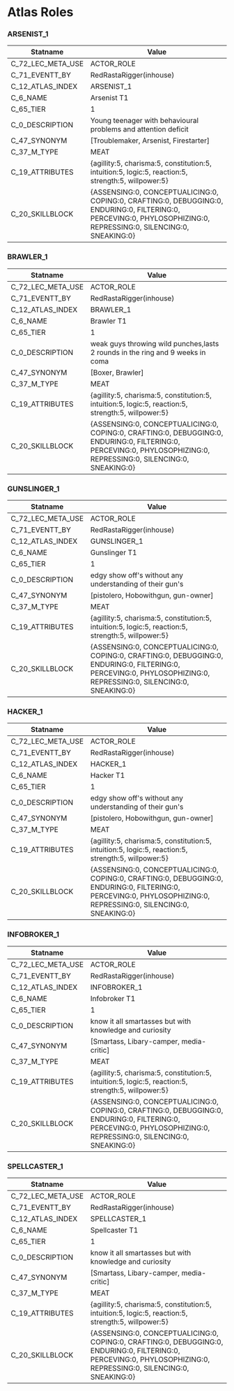

# Atlas Roles





### ARSENIST_1
| Statname | Value | 
|  --  |  --  | 
| C_72_LEC_META_USE | ACTOR_ROLE | 
| C_71_EVENTT_BY | RedRastaRigger(inhouse) | 
| C_12_ATLAS_INDEX | ARSENIST_1 | 
| C_6_NAME | Arsenist T1 | 
| C_65_TIER | 1 | 
| C_0_DESCRIPTION | Young teenager with behavioural problems and attention deficit | 
| C_47_SYNONYM | [Troublemaker, Arsenist, Firestarter] | 
| C_37_M_TYPE | MEAT | 
| C_19_ATTRIBUTES | {agillity:5, charisma:5, constitution:5, intuition:5, logic:5, reaction:5, strength:5, willpower:5} | 
| C_20_SKILLBLOCK | {ASSENSING:0, CONCEPTUALICING:0, COPING:0, CRAFTING:0, DEBUGGING:0, ENDURING:0, FILTERING:0, PERCEVING:0, PHYLOSOPHIZING:0, REPRESSING:0, SILENCING:0, SNEAKING:0} | 


### BRAWLER_1
| Statname | Value | 
|  --  |  --  | 
| C_72_LEC_META_USE | ACTOR_ROLE | 
| C_71_EVENTT_BY | RedRastaRigger(inhouse) | 
| C_12_ATLAS_INDEX | BRAWLER_1 | 
| C_6_NAME | Brawler T1 | 
| C_65_TIER | 1 | 
| C_0_DESCRIPTION | weak guys throwing wild punches,lasts 2 rounds in the ring and 9 weeks in coma | 
| C_47_SYNONYM | [Boxer, Brawler] | 
| C_37_M_TYPE | MEAT | 
| C_19_ATTRIBUTES | {agillity:5, charisma:5, constitution:5, intuition:5, logic:5, reaction:5, strength:5, willpower:5} | 
| C_20_SKILLBLOCK | {ASSENSING:0, CONCEPTUALICING:0, COPING:0, CRAFTING:0, DEBUGGING:0, ENDURING:0, FILTERING:0, PERCEVING:0, PHYLOSOPHIZING:0, REPRESSING:0, SILENCING:0, SNEAKING:0} | 


### GUNSLINGER_1
| Statname | Value | 
|  --  |  --  | 
| C_72_LEC_META_USE | ACTOR_ROLE | 
| C_71_EVENTT_BY | RedRastaRigger(inhouse) | 
| C_12_ATLAS_INDEX | GUNSLINGER_1 | 
| C_6_NAME | Gunslinger T1 | 
| C_65_TIER | 1 | 
| C_0_DESCRIPTION | edgy show off's without any understanding of their gun's | 
| C_47_SYNONYM | [pistolero, Hobowithgun, gun-owner] | 
| C_37_M_TYPE | MEAT | 
| C_19_ATTRIBUTES | {agillity:5, charisma:5, constitution:5, intuition:5, logic:5, reaction:5, strength:5, willpower:5} | 
| C_20_SKILLBLOCK | {ASSENSING:0, CONCEPTUALICING:0, COPING:0, CRAFTING:0, DEBUGGING:0, ENDURING:0, FILTERING:0, PERCEVING:0, PHYLOSOPHIZING:0, REPRESSING:0, SILENCING:0, SNEAKING:0} | 


### HACKER_1
| Statname | Value | 
|  --  |  --  | 
| C_72_LEC_META_USE | ACTOR_ROLE | 
| C_71_EVENTT_BY | RedRastaRigger(inhouse) | 
| C_12_ATLAS_INDEX | HACKER_1 | 
| C_6_NAME | Hacker T1 | 
| C_65_TIER | 1 | 
| C_0_DESCRIPTION | edgy show off's without any understanding of their gun's | 
| C_47_SYNONYM | [pistolero, Hobowithgun, gun-owner] | 
| C_37_M_TYPE | MEAT | 
| C_19_ATTRIBUTES | {agillity:5, charisma:5, constitution:5, intuition:5, logic:5, reaction:5, strength:5, willpower:5} | 
| C_20_SKILLBLOCK | {ASSENSING:0, CONCEPTUALICING:0, COPING:0, CRAFTING:0, DEBUGGING:0, ENDURING:0, FILTERING:0, PERCEVING:0, PHYLOSOPHIZING:0, REPRESSING:0, SILENCING:0, SNEAKING:0} | 


### INFOBROKER_1
| Statname | Value | 
|  --  |  --  | 
| C_72_LEC_META_USE | ACTOR_ROLE | 
| C_71_EVENTT_BY | RedRastaRigger(inhouse) | 
| C_12_ATLAS_INDEX | INFOBROKER_1 | 
| C_6_NAME | Infobroker T1 | 
| C_65_TIER | 1 | 
| C_0_DESCRIPTION | know it all smartasses but with knowledge and curiosity | 
| C_47_SYNONYM | [Smartass, Libary-camper, media-critic] | 
| C_37_M_TYPE | MEAT | 
| C_19_ATTRIBUTES | {agillity:5, charisma:5, constitution:5, intuition:5, logic:5, reaction:5, strength:5, willpower:5} | 
| C_20_SKILLBLOCK | {ASSENSING:0, CONCEPTUALICING:0, COPING:0, CRAFTING:0, DEBUGGING:0, ENDURING:0, FILTERING:0, PERCEVING:0, PHYLOSOPHIZING:0, REPRESSING:0, SILENCING:0, SNEAKING:0} | 


### SPELLCASTER_1
| Statname | Value | 
|  --  |  --  | 
| C_72_LEC_META_USE | ACTOR_ROLE | 
| C_71_EVENTT_BY | RedRastaRigger(inhouse) | 
| C_12_ATLAS_INDEX | SPELLCASTER_1 | 
| C_6_NAME | Spellcaster T1 | 
| C_65_TIER | 1 | 
| C_0_DESCRIPTION | know it all smartasses but with knowledge and curiosity | 
| C_47_SYNONYM | [Smartass, Libary-camper, media-critic] | 
| C_37_M_TYPE | MEAT | 
| C_19_ATTRIBUTES | {agillity:5, charisma:5, constitution:5, intuition:5, logic:5, reaction:5, strength:5, willpower:5} | 
| C_20_SKILLBLOCK | {ASSENSING:0, CONCEPTUALICING:0, COPING:0, CRAFTING:0, DEBUGGING:0, ENDURING:0, FILTERING:0, PERCEVING:0, PHYLOSOPHIZING:0, REPRESSING:0, SILENCING:0, SNEAKING:0} | 

